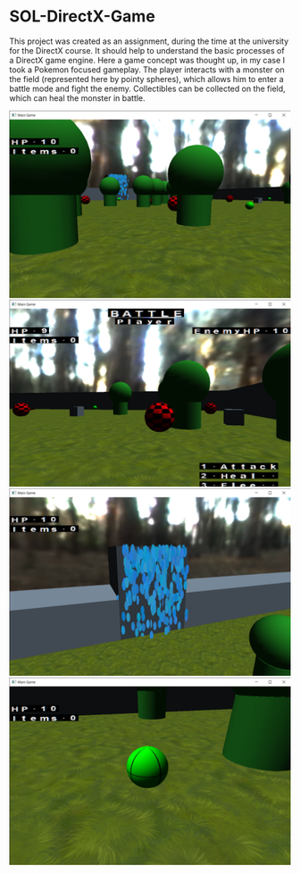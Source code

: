 # SOL-DirectX-Game
 
This project was created as an assignment, during the time at the university for the DirectX course.
It should help to understand the basic processes of a DirectX game engine.
Here a game concept was thought up, in my case I took a Pokemon focused gameplay.
The player interacts with a monster on the field (represented here by pointy spheres), which allows him to enter a battle mode and fight the enemy.
Collectibles can be collected on the field, which can heal the monster in battle.

![Screen01](https://github.com/Snowball115/SOL-DirectX-Game/blob/master/Screenshots/Screen01.png)
![Screen02](https://github.com/Snowball115/SOL-DirectX-Game/blob/master/Screenshots/Screen02.png)
![Screen03](https://github.com/Snowball115/SOL-DirectX-Game/blob/master/Screenshots/Screen03.png)
![Screen04](https://github.com/Snowball115/SOL-DirectX-Game/blob/master/Screenshots/Screen04.png)
